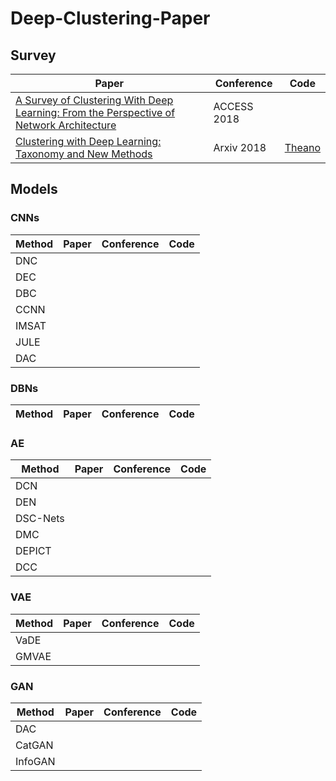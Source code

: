 # Deep-Clustering-Paper
## Survey
|Paper|Conference|Code|
|----|----|----|
| [A Survey of Clustering With Deep Learning: From the Perspective of Network Architecture](https://ieeexplore.ieee.org/stamp/stamp.jsp?tp=&arnumber=8412085)  |ACCESS 2018|
| [Clustering with Deep Learning: Taxonomy and New Methods](https://ieeexplore.ieee.org/stamp/stamp.jsp?tp=&arnumber=8412085)  |Arxiv 2018 |[Theano](https://github.com/elieJalbout/Clustering-with-Deep-learning)|
## Models
### CNNs
|Method|Paper|Conference|Code|
|----|----|----|----|
|DNC||||
|DEC||||
|DBC||||
|CCNN||||
|IMSAT||||
|JULE||||
|DAC||||
### DBNs
|Method|Paper|Conference|Code|
|----|----|----|----|
### AE
|Method|Paper|Conference|Code|
|----|----|----|----|
|DCN||||
|DEN||||
|DSC-Nets||||
|DMC||||
|DEPICT||||
|DCC||||
### VAE
|Method|Paper|Conference|Code|
|----|----|----|----|
|VaDE||||
|GMVAE||||
### GAN
|Method|Paper|Conference|Code|
|----|----|----|----|
|DAC||||
|CatGAN||||
|InfoGAN||||
